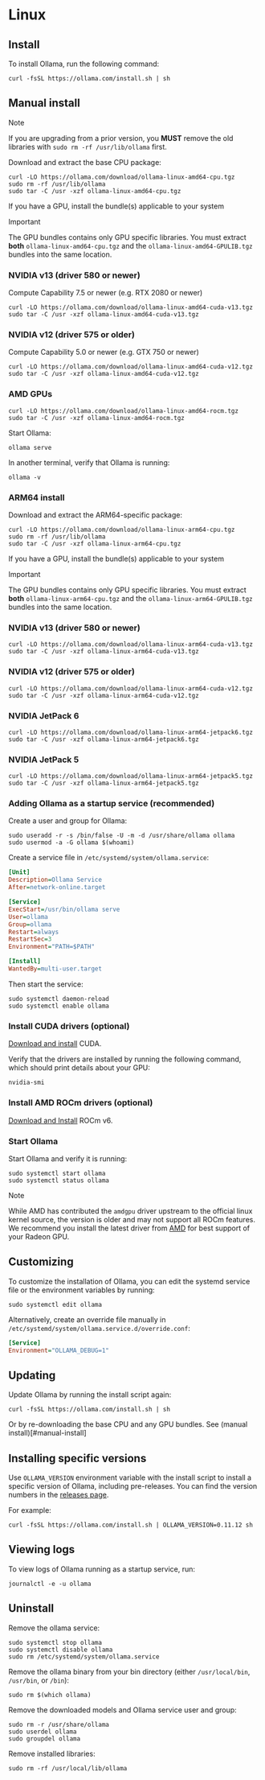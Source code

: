 # Linux

## Install

To install Ollama, run the following command:

```shell
curl -fsSL https://ollama.com/install.sh | sh
```

## Manual install

> [!NOTE]
> If you are upgrading from a prior version, you **MUST** remove the old libraries with `sudo rm -rf /usr/lib/ollama` first.

Download and extract the base CPU package:

```shell
curl -LO https://ollama.com/download/ollama-linux-amd64-cpu.tgz
sudo rm -rf /usr/lib/ollama
sudo tar -C /usr -xzf ollama-linux-amd64-cpu.tgz
```

If you have a GPU, install the bundle(s) applicable to your system

> [!IMPORTANT]
> The GPU bundles contains only GPU specific libraries.  You must extract **both** `ollama-linux-amd64-cpu.tgz` and the `ollama-linux-amd64-GPULIB.tgz` bundles into the same location.


### NVIDIA v13 (driver 580 or newer)
Compute Capability 7.5 or newer (e.g. RTX 2080 or newer)
```shell
curl -LO https://ollama.com/download/ollama-linux-amd64-cuda-v13.tgz
sudo tar -C /usr -xzf ollama-linux-amd64-cuda-v13.tgz
```

### NVIDIA v12 (driver 575 or older)
Compute Capability 5.0 or newer (e.g. GTX 750 or newer)
```shell
curl -LO https://ollama.com/download/ollama-linux-amd64-cuda-v12.tgz
sudo tar -C /usr -xzf ollama-linux-amd64-cuda-v12.tgz
```

### AMD GPUs
```shell
curl -LO https://ollama.com/download/ollama-linux-amd64-rocm.tgz
sudo tar -C /usr -xzf ollama-linux-amd64-rocm.tgz
```


Start Ollama:

```shell
ollama serve
```

In another terminal, verify that Ollama is running:

```shell
ollama -v
```


### ARM64 install

Download and extract the ARM64-specific package:

```shell
curl -LO https://ollama.com/download/ollama-linux-arm64-cpu.tgz
sudo rm -rf /usr/lib/ollama
sudo tar -C /usr -xzf ollama-linux-arm64-cpu.tgz
```

If you have a GPU, install the bundle(s) applicable to your system

> [!IMPORTANT]
> The GPU bundles contains only GPU specific libraries.  You must extract **both** `ollama-linux-arm64-cpu.tgz` and the `ollama-linux-arm64-GPULIB.tgz` bundles into the same location.

### NVIDIA v13 (driver 580 or newer)
```shell
curl -LO https://ollama.com/download/ollama-linux-arm64-cuda-v13.tgz
sudo tar -C /usr -xzf ollama-linux-arm64-cuda-v13.tgz
```

### NVIDIA v12 (driver 575 or older)
```shell
curl -LO https://ollama.com/download/ollama-linux-arm64-cuda-v12.tgz
sudo tar -C /usr -xzf ollama-linux-arm64-cuda-v12.tgz
```

### NVIDIA JetPack 6
```shell
curl -LO https://ollama.com/download/ollama-linux-arm64-jetpack6.tgz
sudo tar -C /usr -xzf ollama-linux-arm64-jetpack6.tgz
```

### NVIDIA JetPack 5
```shell
curl -LO https://ollama.com/download/ollama-linux-arm64-jetpack5.tgz
sudo tar -C /usr -xzf ollama-linux-arm64-jetpack5.tgz
```


### Adding Ollama as a startup service (recommended)

Create a user and group for Ollama:

```shell
sudo useradd -r -s /bin/false -U -m -d /usr/share/ollama ollama
sudo usermod -a -G ollama $(whoami)
```

Create a service file in `/etc/systemd/system/ollama.service`:

```ini
[Unit]
Description=Ollama Service
After=network-online.target

[Service]
ExecStart=/usr/bin/ollama serve
User=ollama
Group=ollama
Restart=always
RestartSec=3
Environment="PATH=$PATH"

[Install]
WantedBy=multi-user.target
```

Then start the service:

```shell
sudo systemctl daemon-reload
sudo systemctl enable ollama
```

### Install CUDA drivers (optional)

[Download and install](https://developer.nvidia.com/cuda-downloads) CUDA.

Verify that the drivers are installed by running the following command, which should print details about your GPU:

```shell
nvidia-smi
```

### Install AMD ROCm drivers (optional)

[Download and Install](https://rocm.docs.amd.com/projects/install-on-linux/en/latest/tutorial/quick-start.html) ROCm v6.

### Start Ollama

Start Ollama and verify it is running:

```shell
sudo systemctl start ollama
sudo systemctl status ollama
```

> [!NOTE]
> While AMD has contributed the `amdgpu` driver upstream to the official linux
> kernel source, the version is older and may not support all ROCm features. We
> recommend you install the latest driver from
> [AMD](https://www.amd.com/en/support/download/linux-drivers.html) for best support
> of your Radeon GPU.

## Customizing

To customize the installation of Ollama, you can edit the systemd service file or the environment variables by running:

```shell
sudo systemctl edit ollama
```

Alternatively, create an override file manually in `/etc/systemd/system/ollama.service.d/override.conf`:

```ini
[Service]
Environment="OLLAMA_DEBUG=1"
```

## Updating

Update Ollama by running the install script again:

```shell
curl -fsSL https://ollama.com/install.sh | sh
```

Or by re-downloading the base CPU and any GPU bundles.  See (manual install)[#manual-install]

## Installing specific versions

Use `OLLAMA_VERSION` environment variable with the install script to install a specific version of Ollama, including pre-releases. You can find the version numbers in the [releases page](https://github.com/ollama/ollama/releases).

For example:

```shell
curl -fsSL https://ollama.com/install.sh | OLLAMA_VERSION=0.11.12 sh
```

## Viewing logs

To view logs of Ollama running as a startup service, run:

```shell
journalctl -e -u ollama
```

## Uninstall

Remove the ollama service:

```shell
sudo systemctl stop ollama
sudo systemctl disable ollama
sudo rm /etc/systemd/system/ollama.service
```

Remove the ollama binary from your bin directory (either `/usr/local/bin`, `/usr/bin`, or `/bin`):

```shell
sudo rm $(which ollama)
```

Remove the downloaded models and Ollama service user and group:

```shell
sudo rm -r /usr/share/ollama
sudo userdel ollama
sudo groupdel ollama
```

Remove installed libraries:

```shell
sudo rm -rf /usr/local/lib/ollama
```
